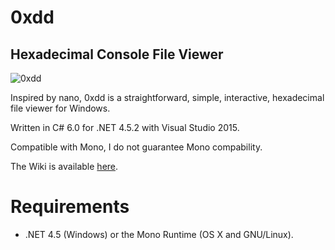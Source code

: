 # 0xdd
## Hexadecimal Console File Viewer

![0xdd](http://didi.wcantin.ca/p/0xdd3.png)

Inspired by nano, 0xdd is a straightforward, simple, interactive, hexadecimal file viewer for Windows.

Written in C# 6.0 for .NET 4.5.2 with Visual Studio 2015.

Compatible with Mono, I do not guarantee Mono compability.

The Wiki is available [here](https://github.com/guitarxhero/0xDD/wiki).

# Requirements

- .NET 4.5 (Windows) or the Mono Runtime (OS X and GNU/Linux).